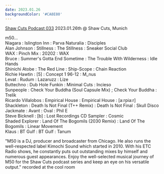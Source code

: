 ```yaml
---
date: 2023.01.26
backgroundColor: '#CA8E80'
---
```


[Shaw Cuts Podcast 033](https://soundcloud.com/shaw-cuts/shaw-cuts-podcast-033-m50) 2023.01.26th @ Shaw Cuts, Munich  

m50...  
Niagara : Islington Inn : Parva Naturalia : Disciples  
Alan Johnson : Stillness : The Stillness : Sneaker Social Club  
WAX : Pinch Mix : 20202 : WAX  
Bruce : Summer's Gotta End Sometime : The Trouble With Wilderness : Idle Hands  
Shinichi Atobe : The Red Line : Ship-Scope : Chain Reaction  
Richie Hawtin : \[5\] : Concept 1 96-12 : M\_nus  
Levat : Rudum : Lazaruzz : Lize  
Buttechno : Dub Hole Funkin : Minimal Cuts : Incieso  
Sunpeople : Check Your Buddha (Soul Capsule Mix) ; Check Your Buddha : Trelik  
Ricardo Villalobos : Empirical House : Empirical House : \[a:rpia:r\]  
Shackleton : Death Is Not Final (T++ Remix) : Death Is Not Final : Skull Disco  
Jackmate : Avant : Oval : Phil E  
Steve Bicknell : \[b\] : Lost Recordings CD Sampler : Cosmic  
Shaded Explorer : Land Of The Bogomils (2030 Remix) : Land Of The Bogomils : Linear Movement  
Klaus : BT Gulf : BT Gulf : Tanum  

"M50 is a DJ, producer and broadcaster from Chicago. He also runs the well-respected label Kimochi Sound which started in 2010. With his ETC Radio shows, he constantly puts out outstanding mixes by himself and numerous guest appearances. Enjoy the well-selected musical journey of M50 for the Shaw Cuts podcast series and keep an eye on his versatile output." recorded at the cool room